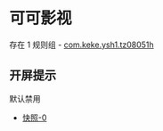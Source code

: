 # 可可影视

存在 1 规则组 - [com.keke.ysh1.tz08051h](/src/apps/com.keke.ysh1.tz08051h.ts)

## 开屏提示

默认禁用

- [快照-0](https://i.gkd.li/import/13548412)
